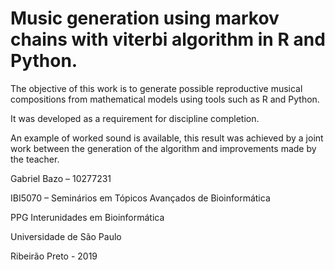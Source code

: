 # Music generation using markov chains with viterbi algorithm in R and Python.

The objective of this work is to generate possible reproductive musical compositions from mathematical models using tools such as R and Python.

It was developed as a requirement for discipline completion.

An example of worked sound is available, this result was achieved by a joint work between the generation of the algorithm and improvements made by the teacher.

Gabriel Bazo – 10277231

IBI5070 – Seminários em Tópicos Avançados de Bioinformática

PPG Interunidades em Bioinformática

Universidade de São Paulo


Ribeirão Preto - 2019

